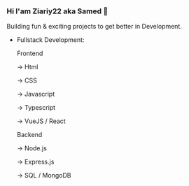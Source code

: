 ### Hi I'am Ziariy22 aka Samed 👋

Building fun & exciting projects to get better in Development.

- Fullstack Development:
  
  Frontend
  
  -> Html
  
  -> CSS
  
  -> Javascript
  
  -> Typescript
  
  -> VueJS / React
  
  
  Backend
  
  -> Node.js
  
  -> Express.js
  
  -> SQL / MongoDB
  
<!--
**Ziariy22/Ziariy22** is a ✨ _special_ ✨ repository because its `README.md` (this file) appears on your GitHub profile.

Here are some ideas to get you started:

- 🔭 I’m currently working on ...
- 🌱 I’m currently learning ...
- 👯 I’m looking to collaborate on ...
- 🤔 I’m looking for help with ...
- 💬 Ask me about ...
- 📫 How to reach me: ...
- 😄 Pronouns: ...
- ⚡ Fun fact: ...
-->
